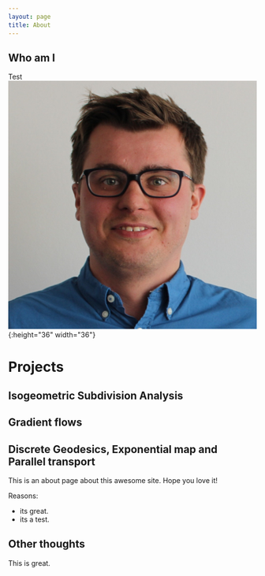 ```yaml
---
layout: page
title: About
---
```


## Who am I

Test
![Me](RicardoPerl.jpg){:height="36" width="36"}

# Projects

## Isogeometric Subdivision Analysis


## Gradient flows

## Discrete Geodesics, Exponential map and Parallel transport

This is an about page about this awesome site.
Hope you love it!

Reasons:
- its great.
- its a test.

## Other thoughts

This is great.
